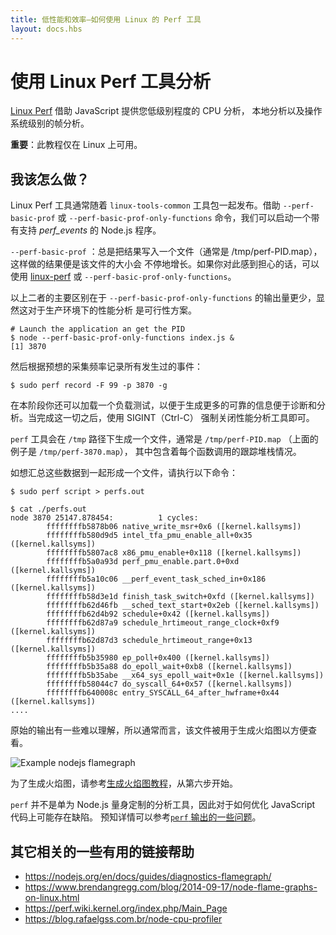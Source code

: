 ```yaml
---
title: 低性能和效率—如何使用 Linux 的 Perf 工具
layout: docs.hbs
---
```


# 使用 Linux Perf 工具分析

[Linux Perf](https://perf.wiki.kernel.org/index.php/Main_Page) 借助 JavaScript 提供您低级别程度的 CPU 分析， 本地分析以及操作系统级别的帧分析。

**重要**：此教程仅在 Linux 上可用。

## 我该怎么做？

Linux Perf 工具通常随着 `linux-tools-common` 工具包一起发布。借助 `--perf-basic-prof` 或 `--perf-basic-prof-only-functions` 命令，我们可以启动一个带有支持 _perf\_events_ 的 Node.js 程序。

`--perf-basic-prof` ：总是把结果写入一个文件（通常是 /tmp/perf-PID.map），这样做的结果便是该文件的大小会 不停地增长。如果你对此感到担心的话，可以使用 [linux-perf](https://www.npmjs.com/package/linux-perf) 或 `--perf-basic-prof-only-functions`。

以上二者的主要区别在于 `--perf-basic-prof-only-functions` 的输出量更少，显然这对于生产环境下的性能分析 是可行性方案。

```console
# Launch the application an get the PID
$ node --perf-basic-prof-only-functions index.js &
[1] 3870
```

然后根据预想的采集频率记录所有发生过的事件：

```console
$ sudo perf record -F 99 -p 3870 -g
```

在本阶段你还可以加载一个负载测试，以便于生成更多的可靠的信息便于诊断和分析。当完成这一切之后，使用 SIGINT（Ctrl-C） 强制关闭性能分析工具即可。

`perf` 工具会在 `/tmp` 路径下生成一个文件，通常是 `/tmp/perf-PID.map` （上面的例子是 `/tmp/perf-3870.map`）， 其中包含着每个函数调用的跟踪堆栈情况。

如想汇总这些数据到一起形成一个文件，请执行以下命令：

```console
$ sudo perf script > perfs.out
```

```console
$ cat ./perfs.out
node 3870 25147.878454:          1 cycles:
        ffffffffb5878b06 native_write_msr+0x6 ([kernel.kallsyms])
        ffffffffb580d9d5 intel_tfa_pmu_enable_all+0x35 ([kernel.kallsyms])
        ffffffffb5807ac8 x86_pmu_enable+0x118 ([kernel.kallsyms])
        ffffffffb5a0a93d perf_pmu_enable.part.0+0xd ([kernel.kallsyms])
        ffffffffb5a10c06 __perf_event_task_sched_in+0x186 ([kernel.kallsyms])
        ffffffffb58d3e1d finish_task_switch+0xfd ([kernel.kallsyms])
        ffffffffb62d46fb __sched_text_start+0x2eb ([kernel.kallsyms])
        ffffffffb62d4b92 schedule+0x42 ([kernel.kallsyms])
        ffffffffb62d87a9 schedule_hrtimeout_range_clock+0xf9 ([kernel.kallsyms])
        ffffffffb62d87d3 schedule_hrtimeout_range+0x13 ([kernel.kallsyms])
        ffffffffb5b35980 ep_poll+0x400 ([kernel.kallsyms])
        ffffffffb5b35a88 do_epoll_wait+0xb8 ([kernel.kallsyms])
        ffffffffb5b35abe __x64_sys_epoll_wait+0x1e ([kernel.kallsyms])
        ffffffffb58044c7 do_syscall_64+0x57 ([kernel.kallsyms])
        ffffffffb640008c entry_SYSCALL_64_after_hwframe+0x44 ([kernel.kallsyms])
....
```

原始的输出有一些难以理解，所以通常而言，该文件被用于生成火焰图以方便查看。

![Example nodejs flamegraph](https://user-images.githubusercontent.com/26234614/129488674-8fc80fd5-549e-4a80-8ce2-2ba6be20f8e8.png)

为了生成火焰图，请参考[生成火焰图教程](https://nodejs.org/zh-cn/docs/guides/diagnostics-flamegraph/#create-a-flame-graph-with-system-perf-tools)，从第六步开始。

`perf` 并不是单为 Node.js 量身定制的分析工具，因此对于如何优化 JavaScript 代码上可能存在缺陷。 预知详情可以参考[`perf` 输出的一些问题](https://nodejs.org/zh-cn/docs/guides/diagnostics-flamegraph/#perf-output-issues)。

## 其它相关的一些有用的链接帮助

- https://nodejs.org/en/docs/guides/diagnostics-flamegraph/
- https://www.brendangregg.com/blog/2014-09-17/node-flame-graphs-on-linux.html
- https://perf.wiki.kernel.org/index.php/Main_Page
- https://blog.rafaelgss.com.br/node-cpu-profiler
